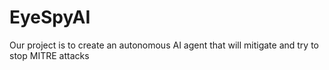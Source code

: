 # EyeSpyAI
Our project is to create an autonomous AI agent that will mitigate and try to stop MITRE attacks 
